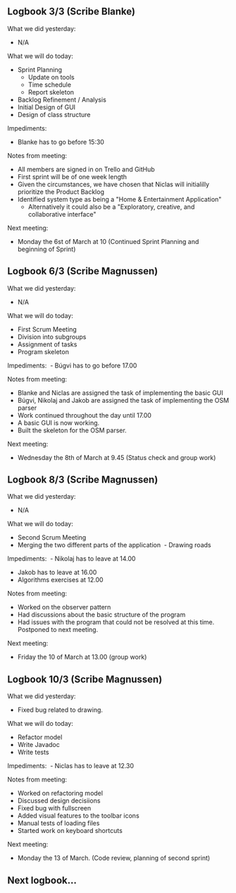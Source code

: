 ## Logbook 3/3 (Scribe Blanke)
What we did yesterday: 
- N/A

What we will do today:
- Sprint Planning
  - Update on tools 
  - Time schedule
  - Report skeleton
- Backlog Refinement / Analysis
- Initial Design of GUI 
- Design of class structure

Impediments:
- Blanke has to go before 15:30

Notes from meeting:
- All members are signed in on Trello and GitHub
- First sprint will be of one week length
- Given the circumstances, we have chosen that Niclas will initialilly prioritize the Product Backlog
- Identified system type as being a "Home & Entertainment Application"
  - Alternatively it could also be a "Exploratory, creative, and collaborative interface"

Next meeting:
- Monday the 6st of March at 10 (Continued Sprint Planning and beginning of Sprint)

## Logbook 6/3 (Scribe Magnussen)

What we did yesterday:
 - N/A
 
What we will do today:
 - First Scrum Meeting
  - Division into subgroups
  - Assignment of tasks
  - Program skeleton 
 
Impediments: 
  - Búgvi has to go before 17.00
  
Notes from meeting:
 - Blanke and Niclas are assigned the task of implementing the basic GUI
 - Búgvi, Nikolaj and Jakob are assigned the task of implementing the OSM parser
 - Work continued throughout the day until 17.00
 - A basic GUI is now working.
 - Built the skeleton for the OSM parser. 
 
Next meeting:
 - Wednesday the 8th of March at 9.45 (Status check and group work)
 
## Logbook 8/3 (Scribe Magnussen)

What we did yesterday:
 - N/A
 
What we will do today:
 - Second Scrum Meeting
  - Merging the two different parts of the application
  - Drawing roads
 
Impediments: 
  - Nikolaj has to leave at 14.00
  - Jakob has to leave at 16.00
  - Algorithms exercises at 12.00
  
Notes from meeting:
 - Worked on the observer pattern
 - Had discussions about the basic structure of the program
 - Had issues with the program that could not be resolved at this time. Postponed to next meeting. 
 
Next meeting:
 - Friday the 10 of March at 13.00 (group work)
 

## Logbook 10/3 (Scribe Magnussen)

What we did yesterday:
 - Fixed bug related to drawing. 
 
What we will do today:
 - Refactor model
 - Write Javadoc
 - Write tests
 
Impediments: 
  - Niclas has to leave at 12.30
  
Notes from meeting:
 - Worked on refactoring model
 - Discussed design decisiions
 - Fixed bug with fullscreen
 - Added visual features to the toolbar icons
 - Manual tests of loading files
 - Started work on keyboard shortcuts
 
Next meeting:
 - Monday the 13 of March. (Code review, planning of second sprint)
 
## Next logbook...
